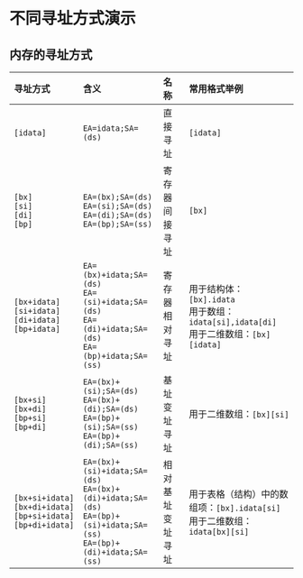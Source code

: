 # 不同寻址方式演示



## 内存的寻址方式



| 寻址方式                                                     | 含义                                                         | 名称             | 常用格式举例                                                 |
| :----------------------------------------------------------- | :----------------------------------------------------------- | :--------------- | :----------------------------------------------------------- |
| `[idata]`                                                    | `EA=idata;SA=(ds)`                                           | 直接寻址         | `[idata]`                                                    |
| `[bx]`<br/>`[si]`<br/>`[di]`<br/>`[bp]`                      | `EA=(bx);SA=(ds)`<br/>`EA=(si);SA=(ds)`<br/>`EA=(di);SA=(ds)`<br/>`EA=(bp);SA=(ss)` | 寄存器间接寻址   | `[bx]`                                                       |
| `[bx+idata]`<br/>`[si+idata]`<br/>`[di+idata]`<br/>`[bp+idata]` | `EA=(bx)+idata;SA=(ds)`<br/>`EA=(si)+idata;SA=(ds)`<br/>`EA=(di)+idata;SA=(ds)`<br/>`EA=(bp)+idata;SA=(ss)` | 寄存器相对寻址   | 用于结构体：`[bx].idata`<br/>用于数组：`idata[si],idata[di]`<br/>用于二维数组：`[bx][idata]` |
| `[bx+si]`<br/>`[bx+di]`<br/>`[bp+si]`<br/>`[bp+di]`          | `EA=(bx)+(si);SA=(ds)`<br/>`EA=(bx)+(di);SA=(ds)`<br/>`EA=(bp)+(si);SA=(ss)`<br/>`EA=(bp)+(di);SA=(ss)` | 基址变址寻址     | 用于二维数组：`[bx][si]`                                     |
| `[bx+si+idata]`<br/>`[bx+di+idata]`<br/>`[bp+si+idata]`<br/>`[bp+di+idata]` | `EA=(bx)+(si)+idata;SA=(ds)`<br/>`EA=(bx)+(di)+idata;SA=(ds)`<br/>`EA=(bp)+(si)+idata;SA=(ss)`<br/>`EA=(bp)+(di)+idata;SA=(ss)` | 相对基址变址寻址 | 用于表格（结构）中的数组项：`[bx].idata[si]`<br/>用于二维数组：`idata[bx][si]` |